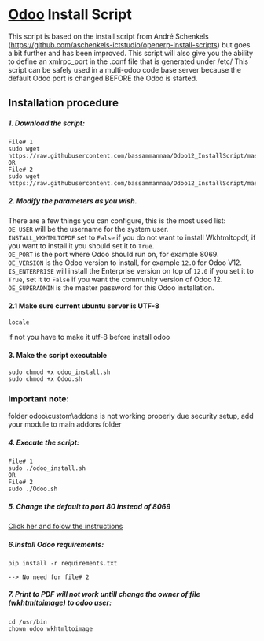 # [Odoo](https://www.odoo.com "Odoo's Homepage") Install Script

This script is based on the install script from André Schenkels (https://github.com/aschenkels-ictstudio/openerp-install-scripts)
but goes a bit further and has been improved. This script will also give you the ability to define an xmlrpc_port in the .conf file that is generated under /etc/
This script can be safely used in a multi-odoo code base server because the default Odoo port is changed BEFORE the Odoo is started.

## Installation procedure

##### 1. Download the script:
```
File# 1
sudo wget https://raw.githubusercontent.com/bassammannaa/Odoo12_InstallScript/master/odoo_install.sh
OR
File# 2
sudo wget https://raw.githubusercontent.com/bassammannaa/Odoo12_InstallScript/master/Odoo.sh
```
##### 2. Modify the parameters as you wish.
There are a few things you can configure, this is the most used list:<br/>
```OE_USER``` will be the username for the system user.<br/>
```INSTALL_WKHTMLTOPDF``` set to ```False``` if you do not want to install Wkhtmltopdf, if you want to install it you should set it to ```True```.<br/>
```OE_PORT``` is the port where Odoo should run on, for example 8069.<br/>
```OE_VERSION``` is the Odoo version to install, for example ```12.0``` for Odoo V12.<br/>
```IS_ENTERPRISE``` will install the Enterprise version on top of ```12.0``` if you set it to ```True```, set it to ```False``` if you want the community version of Odoo 12.<br/>
```OE_SUPERADMIN``` is the master password for this Odoo installation.<br/>

#### 2.1 Make sure current ubuntu server is UTF-8
```
locale
```
if not you have to make it utf-8 before install odoo

#### 3. Make the script executable
```
sudo chmod +x odoo_install.sh
sudo chmod +x Odoo.sh
```
### Important note:
folder odoo\custom\addons is not working properly due security setup, add your module to main addons folder

##### 4. Execute the script:
```
File# 1
sudo ./odoo_install.sh
OR
File# 2
sudo ./Odoo.sh
```
##### 5. Change the default to port 80 instead of 8069
[Click her and folow the instructions](https://github.com/bassammannaa/Odoo12_InstallScript/blob/master/Run%20Odoo%20on%20port%2080%20instead%20of%208069)


##### 6.Install Odoo requirements:
```
pip install -r requirements.txt

--> No need for file# 2
```

##### 7. Print to PDF will not work untill change the owner of file (wkhtmltoimage) to odoo user:
```
cd /usr/bin
chown odoo wkhtmltoimage
```
